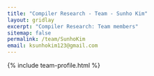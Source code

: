 ```yaml
---
title: "Compiler Research - Team - Sunho Kim"
layout: gridlay
excerpt: "Compiler Research: Team members"
sitemap: false
permalink: /team/SunhoKim
email: ksunhokim123@gmail.com
---
```


{% include team-profile.html %}
